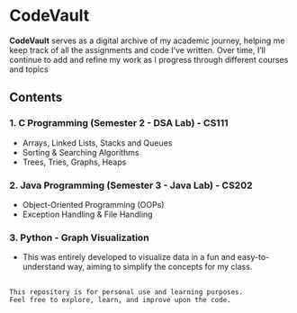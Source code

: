 # CodeVault

**CodeVault** serves as a digital archive of my academic journey, helping me keep track of all the assignments and code I’ve written. Over time, I’ll continue to add and refine my work as I progress through different courses and topics


## Contents

### 1. **C Programming (Semester 2 - DSA Lab) - CS111**

   - Arrays, Linked Lists, Stacks and Queues
   - Sorting & Searching Algorithms
   - Trees, Tries, Graphs, Heaps


### 2. **Java Programming (Semester 3 - Java Lab) - CS202**
   - Object-Oriented Programming (OOPs)
   - Exception Handling & File Handling

### 3. **Python - Graph Visualization**
   - This was entirely developed to visualize data in a fun and easy-to-understand way, aiming to simplify the concepts for my class.




## 
    This repository is for personal use and learning purposes. 
    Feel free to explore, learn, and improve upon the code. 
